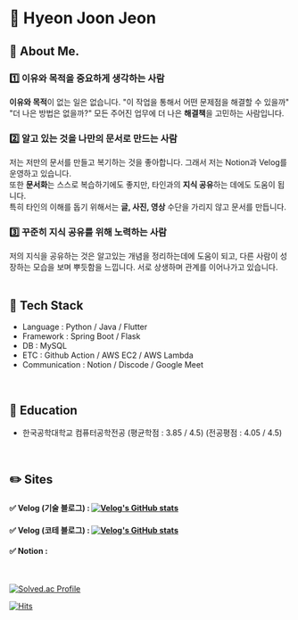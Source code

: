 # 👋 Hyeon Joon Jeon
## 🤔 About Me.
### 1️⃣ 이유와 목적을 중요하게 생각하는 사람 
**이유와 목적**이 없는 일은 없습니다. "이 작업을 통해서 어떤 문제점을 해결할 수 있을까"<br> "더 나은 방법은 없을까?" 모든 주어진 업무에 더 나은 **해결책**을 고민하는 사람입니다. <br>

### 2️⃣ 알고 있는 것을 나만의 문서로 만드는 사람
저는 저만의 문서를 만들고 복기하는 것을 좋아합니다. 그래서 저는 Notion과 Velog를 운영하고 있습니다.<br>또한 **문서화**는 스스로 복습하기에도 좋지만, 타인과의 **지식 공유**하는 데에도 도움이 됩니다. <br>특히 타인의 이해를 돕기 위해서는 **글, 사진, 영상** 수단을 가리지 않고 문서를 만듭니다. <br>

### 3️⃣ 꾸준히 지식 공유를 위해 노력하는 사람
저의 지식을 공유하는 것은 알고있는 개념을 정리하는데에 도움이 되고, 다른 사람이 성장하는 모습을 보며 뿌듯함을 느낍니다. 서로 상생하며 관계를 이어나가고 있습니다. <br><br>

## 🔧 Tech Stack
- Language : Python / Java / Flutter
- Framework : Spring Boot / Flask
- DB : MySQL
- ETC : Github Action / AWS EC2 / AWS Lambda
- Communication : Notion / Discode / Google Meet

<br>

## 🏫 Education
- 한국공학대학교 컴퓨터공학전공 (평균학점 : 3.85 / 4.5) (전공평점 : 4.05 / 4.5)
<br>

## ✏️ Sites
#### ✅ Velog (기술 블로그) :  [![Velog's GitHub stats](https://velog-readme-stats.vercel.app/api/badge?name=guswns7451)](https://velog.io/@guswns7451)
#### ✅ Velog (코테 블로그) :  [![Velog's GitHub stats](https://velog-readme-stats.vercel.app/api/badge?name=guswns74521)](https://velog.io/@guswns74521) 
#### ✅ Notion : 
<br>

[![Solved.ac Profile](http://mazassumnida.wtf/api/v2/generate_badge?boj=guswns7452)](https://solved.ac/guswns7452/)

[![Hits](https://hits.seeyoufarm.com/api/count/incr/badge.svg?url=https%3A%2F%2Fgithub.com%2Fguswns7452&count_bg=%2379C83D&title_bg=%23555555&icon=&icon_color=%23E7E7E7&title=hits&edge_flat=false)](https://hits.seeyoufarm.com)

<!--
**guswns7452/guswns7452** is a ✨ _special_ ✨ repository because its `README.md` (this file) appears on your GitHub profile.

Here are some ideas to get you started:

- 🔭 I’m currently working on ...
- 🌱 I’m currently learning ...
- 👯 I’m looking to collaborate on ...
- 🤔 I’m looking for help with ...
- 💬 Ask me about ...
- 📫 How to reach me: ...
- 😄 Pronouns: ...
- ⚡ Fun fact: ...
-->
